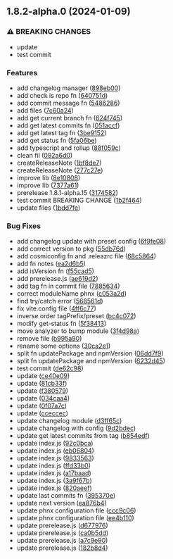 ## 1.8.2-alpha.0 (2024-01-09)


### ⚠ BREAKING CHANGES

* update
* test commit

### Features

* add changelog manager ([898eb00](https://github.com/ccreusat/simple-release/commit/898eb0081bf61680ebe578a39421eb6c5f073eb5))
* add check is repo fn ([640751d](https://github.com/ccreusat/simple-release/commit/640751d564c1091a4253a21724ab22a0b315fc56))
* add commit message fn ([5486286](https://github.com/ccreusat/simple-release/commit/5486286e1775fdc4b4bef18f3b80fc22dd057b36))
* add files ([7c60a24](https://github.com/ccreusat/simple-release/commit/7c60a245ccaf30ec7e995290a15fbf02dafc3a39))
* add get current branch fn ([624f745](https://github.com/ccreusat/simple-release/commit/624f745c16f143c7f0c56cdfb9beec17597e2dc3))
* add get latest commits fn ([051accf](https://github.com/ccreusat/simple-release/commit/051accf345449b9cfebbe66dba61bfc22c351076))
* add get latest tag fn ([3be9152](https://github.com/ccreusat/simple-release/commit/3be91528803e7d9b4b6094f7f9188e30ad583376))
* add get status fn ([5fa06be](https://github.com/ccreusat/simple-release/commit/5fa06bef86449397ba1e3c338e72018119b06095))
* add typescript and rollup ([88f059c](https://github.com/ccreusat/simple-release/commit/88f059ca96686b6c3e52c2ac300b49ac396e6aac))
* clean fil ([092a6d0](https://github.com/ccreusat/simple-release/commit/092a6d0bb10c1ea8809357da3590e49ecc7f7f23))
* createReleaseNote ([1bf8de7](https://github.com/ccreusat/simple-release/commit/1bf8de76cbd082f891e858afd955913f27306437))
* createReleaseNote ([277c27e](https://github.com/ccreusat/simple-release/commit/277c27ee328579b860b1241732fa3073a690736c))
* improve lib ([8e10808](https://github.com/ccreusat/simple-release/commit/8e10808ea664b3b406ce0c772bf69b2c186df568))
* improve lib ([7377a61](https://github.com/ccreusat/simple-release/commit/7377a611ffddb14012165be79708fb050d320436))
* prerelease 1.8.1-alpha.15 ([3174582](https://github.com/ccreusat/simple-release/commit/317458286c67508bb0f384d329fd73e3aba9c089))
* test commit BREAKING CHANGE ([1b2f464](https://github.com/ccreusat/simple-release/commit/1b2f4648fb1374fae12f4ef84b963f14da806d85))
* update files ([1bdd7fe](https://github.com/ccreusat/simple-release/commit/1bdd7feaa8555616ea7e6746329535ecae793a76))


### Bug Fixes

* add changelog update with preset config ([6f9fe08](https://github.com/ccreusat/simple-release/commit/6f9fe08e812302701e6f97bb15fde4e907d04223))
* add correct version to pkg ([55db76d](https://github.com/ccreusat/simple-release/commit/55db76dc6e5146f9acf7ebb49366a37b6ee89b94))
* add cosmiconfig fn and .releazrc file ([68c5864](https://github.com/ccreusat/simple-release/commit/68c5864a1494eb0475f0b7a0b0db207c36d9fe1b))
* add fn notes ([ea2d6b5](https://github.com/ccreusat/simple-release/commit/ea2d6b5f1cac74443bd97e9922e1c4e0c902b397))
* add isVersion fn ([f55cad5](https://github.com/ccreusat/simple-release/commit/f55cad5f448f1d0b13ef0f0706eb5eb88cce9e76))
* add prerelease.js ([ae619d2](https://github.com/ccreusat/simple-release/commit/ae619d292a940f12b8b87cf85c422e9e1d74501e))
* add tag fn in commit file ([7885634](https://github.com/ccreusat/simple-release/commit/7885634334d1c74169c030874c7daeb3684399c3))
* correct moduleName phnx ([c053a2d](https://github.com/ccreusat/simple-release/commit/c053a2d7b28f5e16058369d588e43b695ca9258d))
* find try/catch error ([568561d](https://github.com/ccreusat/simple-release/commit/568561d621dd55d129a26d696ec764d3ca4638aa))
* fix vite.config file ([4ff6c77](https://github.com/ccreusat/simple-release/commit/4ff6c7756c209ab022cc03f225cc2ae5f1a6f987))
* inverse order tagPrefix/preset ([bc4c072](https://github.com/ccreusat/simple-release/commit/bc4c072e1df3fbe93152642bb1ded1dfa4b58d3b))
* modify get-status fn ([5f38413](https://github.com/ccreusat/simple-release/commit/5f3841310cc488db7fa8eb2f285ce66be2124129))
* move analyzer to bump module ([3f4d98a](https://github.com/ccreusat/simple-release/commit/3f4d98a72e7d3d6d75b3c5ba6df0d37afe18688e))
* remove file ([b995a90](https://github.com/ccreusat/simple-release/commit/b995a909e1707e5945879b18c68ba5e7484a9c40))
* rename some options ([30ca2e1](https://github.com/ccreusat/simple-release/commit/30ca2e19548cac135ab1f16d6e83f8f9de455e0a))
* split fn updatePackage and npmVersion ([06dd7f9](https://github.com/ccreusat/simple-release/commit/06dd7f982ca3912546e39c5a91146e139468a48f))
* split fn updatePackage and npmVersion ([6232d45](https://github.com/ccreusat/simple-release/commit/6232d45709395376e55b76928d25d793ea15da39))
* test commit ([de62c98](https://github.com/ccreusat/simple-release/commit/de62c9876fd1464a3125c65e819e3662e992ee18))
* update ([ce40e09](https://github.com/ccreusat/simple-release/commit/ce40e09ee026c80d51c43069768e1ec5bace6c33))
* update ([81cb33f](https://github.com/ccreusat/simple-release/commit/81cb33fca584d905ca980eb147a706ff42a05d1e))
* update ([f380579](https://github.com/ccreusat/simple-release/commit/f380579e1cf702e1a719030af764454aeb91c102))
* update ([034caa4](https://github.com/ccreusat/simple-release/commit/034caa49dbafdaf5f40c825801b43371f2e85e98))
* update ([0f07a7c](https://github.com/ccreusat/simple-release/commit/0f07a7cb9ac1a64dd23ec4a53c5d278b5b5f005a))
* update ([cceccec](https://github.com/ccreusat/simple-release/commit/cceccec5acad64cff3c5a18045f4e585f90a81b6))
* update changelog module ([d3ff65c](https://github.com/ccreusat/simple-release/commit/d3ff65cc84ba129c330bd503e03cbd87c5178427))
* update changelog with config ([9d2bdec](https://github.com/ccreusat/simple-release/commit/9d2bdec115a10a3f5510ac62d60ae104ed4d3710))
* update get latest commits from tag ([b854edf](https://github.com/ccreusat/simple-release/commit/b854edf47eea08e9212f5ede10458f057fde2709))
* update index.js ([92c0bca](https://github.com/ccreusat/simple-release/commit/92c0bca791851a6190d56b99c92c45c7baa3841b))
* update index.js ([eb06804](https://github.com/ccreusat/simple-release/commit/eb0680405a638a88691d50c2d5eae605e232d412))
* update index.js ([9833563](https://github.com/ccreusat/simple-release/commit/9833563e226c4d9c8f4320eaf7b7cb2e172ad8f1))
* update index.js ([ffd33b0](https://github.com/ccreusat/simple-release/commit/ffd33b0bb209a1e47f292fc8e703728714078cac))
* update index.js ([a17baad](https://github.com/ccreusat/simple-release/commit/a17baadde7282ab1d59564baa9ce662cc31cb26c))
* update index.js ([3a9f67b](https://github.com/ccreusat/simple-release/commit/3a9f67b7bf8cfcf6c6ebbb09b4a768448713416d))
* update index.js ([820aeef](https://github.com/ccreusat/simple-release/commit/820aeef68147224c5441ae17256eccc4a662f13a))
* update last commits fn ([395370e](https://github.com/ccreusat/simple-release/commit/395370e0c614505d8049cbd271862c6d4c5258d2))
* update next version ([ea876b4](https://github.com/ccreusat/simple-release/commit/ea876b4b34ffcb54b58af765f84c04626fd57ef4))
* update phnx configuration file ([ccc9c06](https://github.com/ccreusat/simple-release/commit/ccc9c06ea411a28d03db26da5465e27a505cc3b0))
* update phnx configuration file ([ee4b110](https://github.com/ccreusat/simple-release/commit/ee4b110d16c9a6495f40154f8aa1d7fa1955730f))
* update prerelease.js ([d677976](https://github.com/ccreusat/simple-release/commit/d677976ceaa98dca39f12865f3ef43604935d4cd))
* update prerelease.js ([ca0b5dd](https://github.com/ccreusat/simple-release/commit/ca0b5dd139858680a25208d1cb35fa112901b199))
* update prerelease.js ([a7c9e90](https://github.com/ccreusat/simple-release/commit/a7c9e906d386fdab7b839e205eb801da68eb1384))
* update prerelease.js ([182b8d4](https://github.com/ccreusat/simple-release/commit/182b8d4fa13ef03eedc805563fcebe46a9d6b4db))

